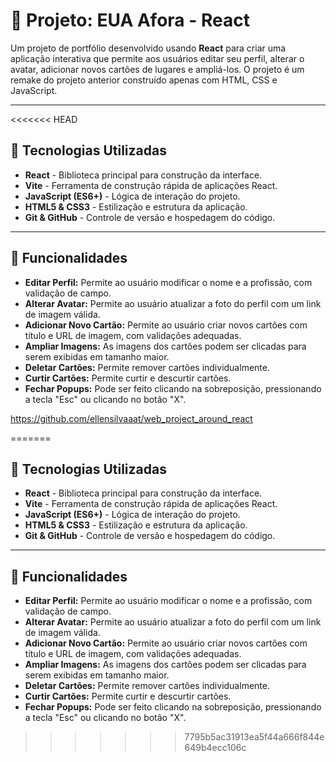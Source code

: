 # 📌 Projeto: EUA Afora - React

Um projeto de portfólio desenvolvido usando **React** para criar uma aplicação interativa que permite aos usuários editar seu perfil, alterar o avatar, adicionar novos cartões de lugares e ampliá-los. O projeto é um remake do projeto anterior construído apenas com HTML, CSS e JavaScript.

---
<<<<<<< HEAD

## 🚀 Tecnologias Utilizadas

- **React** - Biblioteca principal para construção da interface.
- **Vite** - Ferramenta de construção rápida de aplicações React.
- **JavaScript (ES6+)** - Lógica de interação do projeto.
- **HTML5 & CSS3** - Estilização e estrutura da aplicação.
- **Git & GitHub** - Controle de versão e hospedagem do código.


---

## 🔑 Funcionalidades

- **Editar Perfil:** Permite ao usuário modificar o nome e a profissão, com validação de campo.
- **Alterar Avatar:** Permite ao usuário atualizar a foto do perfil com um link de imagem válida.
- **Adicionar Novo Cartão:** Permite ao usuário criar novos cartões com título e URL de imagem, com validações adequadas.
- **Ampliar Imagens:** As imagens dos cartões podem ser clicadas para serem exibidas em tamanho maior.
- **Deletar Cartões:** Permite remover cartões individualmente.
- **Curtir Cartões:** Permite curtir e descurtir cartões.
- **Fechar Popups:** Pode ser feito clicando na sobreposição, pressionando a tecla "Esc" ou clicando no botão "X".

https://github.com/ellensilvaaat/web_project_around_react



=======

## 🚀 Tecnologias Utilizadas

- **React** - Biblioteca principal para construção da interface.
- **Vite** - Ferramenta de construção rápida de aplicações React.
- **JavaScript (ES6+)** - Lógica de interação do projeto.
- **HTML5 & CSS3** - Estilização e estrutura da aplicação.
- **Git & GitHub** - Controle de versão e hospedagem do código.


---

## 🔑 Funcionalidades

- **Editar Perfil:** Permite ao usuário modificar o nome e a profissão, com validação de campo.
- **Alterar Avatar:** Permite ao usuário atualizar a foto do perfil com um link de imagem válida.
- **Adicionar Novo Cartão:** Permite ao usuário criar novos cartões com título e URL de imagem, com validações adequadas.
- **Ampliar Imagens:** As imagens dos cartões podem ser clicadas para serem exibidas em tamanho maior.
- **Deletar Cartões:** Permite remover cartões individualmente.
- **Curtir Cartões:** Permite curtir e descurtir cartões.
- **Fechar Popups:** Pode ser feito clicando na sobreposição, pressionando a tecla "Esc" ou clicando no botão "X".
>>>>>>> 7795b5ac31913ea5f44a666f844e649b4ecc106c
